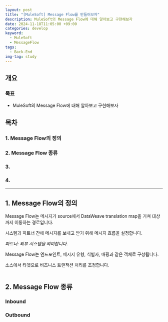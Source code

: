 ```yaml
---
layout: post
title: "[MuleSoft] Message Flow를 만들어보자"
description: MuleSoft의 Message Flow에 대해 알아보고 구현해보자
date: 2024-11-18T11:05:00 +09:00
categories: develop
keyword:
  - MuleSoft
  - MessageFlow
tags:
  - Back-End
img-tag: study
---
```

## 개요

### 목표

* MuleSoft의 Message Flow에 대해 알아보고 구현해보자

## 목차

### 1. Message Flow의 정의

### 2. Message Flow 종류

### 3.

### 4.

- - -

## 1. Message Flow의 정의

Message Flow는 메시지가 source에서 DataWeave translation map을 거쳐 대상까지 이동하는 경로입니다.

시스템과 파트너 간에 메시지를 보내고 받기 위해 메시지 흐름을 설정합니다.

*파트너: 외부 시스템을 의미합니다.*

Message Flow는 엔드포인트, 메시지 유형, 식별자, 매핑과 같은 객체로 구성됩니다. 

소스에서 타겟으로 비즈니스 트랜잭션 처리를 조정합니다.

![]()

## 2. Message Flow 종류

### Inbound

### Outbound
